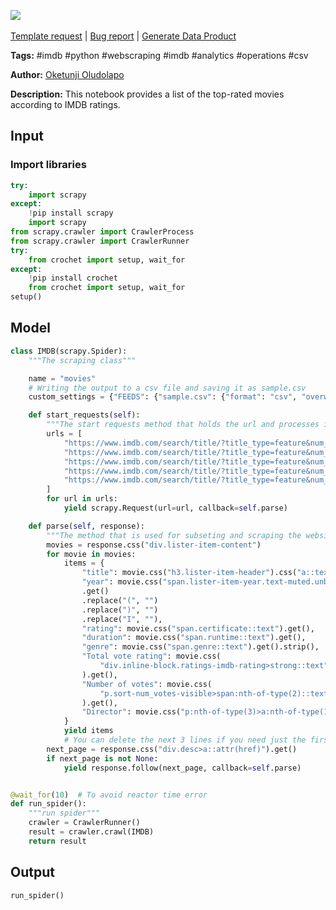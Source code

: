 <a href="https://app.naas.ai/user-redirect/naas/downloader?url=https://raw.githubusercontent.com/jupyter-naas/awesome-notebooks/master/IMDB/Top_IMDB_Movie.ipynb" target="_parent"><img src="https://naasai-public.s3.eu-west-3.amazonaws.com/open_in_naas.svg"/></a><br><br><a href="https://github.com/jupyter-naas/awesome-notebooks/issues/new?assignees=&labels=&template=template-request.md&title=Tool+-+Action+of+the+notebook+">Template request</a> | <a href="https://github.com/jupyter-naas/awesome-notebooks/issues/new?assignees=&labels=bug&template=bug_report.md&title=IMDB+-+Top++Movie:+Error+short+description">Bug report</a> | <a href="https://app.naas.ai/user-redirect/naas/downloader?url=https://raw.githubusercontent.com/jupyter-naas/awesome-notebooks/master/Naas/Naas_Start_data_product.ipynb" target="_parent">Generate Data Product</a>

**Tags:** #imdb #python #webscraping #imdb #analytics #operations #csv

**Author:** [Oketunji Oludolapo](https://www.linkedin.com/in/oludolapo-oketunji/)

**Description:** This notebook provides a list of the top-rated movies according to IMDB ratings.

## Input

### Import libraries


```python
try:
    import scrapy
except:
    !pip install scrapy
    import scrapy
from scrapy.crawler import CrawlerProcess
from scrapy.crawler import CrawlerRunner
try:
    from crochet import setup, wait_for
except:
    !pip install crochet
    from crochet import setup, wait_for
setup()
```

## Model


```python
class IMDB(scrapy.Spider):
    """The scraping class"""

    name = "movies"
    # Writing the output to a csv file and saving it as sample.csv
    custom_settings = {"FEEDS": {"sample.csv": {"format": "csv", "overwrite": True}}}

    def start_requests(self):
        """The start requests method that holds the url and processes it then send it to the parse method"""
        urls = [
            "https://www.imdb.com/search/title/?title_type=feature&num_votes=25000,&genres=action",
            "https://www.imdb.com/search/title/?title_type=feature&num_votes=25000,&genres=adventure",
            "https://www.imdb.com/search/title/?title_type=feature&num_votes=25000,&genres=animation",
            "https://www.imdb.com/search/title/?title_type=feature&num_votes=25000,&genres=fantasy",
            "https://www.imdb.com/search/title/?title_type=feature&num_votes=25000,&genres=romance",
        ]
        for url in urls:
            yield scrapy.Request(url=url, callback=self.parse)

    def parse(self, response):
        """The method that is used for subseting and scraping the websites into acceptable formats"""
        movies = response.css("div.lister-item-content")
        for movie in movies:
            items = {
                "title": movie.css("h3.lister-item-header").css("a::text").get(),
                "year": movie.css("span.lister-item-year.text-muted.unbold::text")
                .get()
                .replace("(", "")
                .replace(")", "")
                .replace("I", ""),
                "rating": movie.css("span.certificate::text").get(),
                "duration": movie.css("span.runtime::text").get(),
                "genre": movie.css("span.genre::text").get().strip(),
                "Total vote rating": movie.css(
                    "div.inline-block.ratings-imdb-rating>strong::text"
                ).get(),
                "Number of votes": movie.css(
                    "p.sort-num_votes-visible>span:nth-of-type(2)::text"
                ).get(),
                "Director": movie.css("p:nth-of-type(3)>a:nth-of-type(1)::text").get(),
            }
            yield items
            # You can delete the next 3 lines if you need just the first page and not all pages.
        next_page = response.css("div.desc>a::attr(href)").get()
        if next_page is not None:
            yield response.follow(next_page, callback=self.parse)


@wait_for(10)  # To avoid reactor time error
def run_spider():
    """run spider"""
    crawler = CrawlerRunner()
    result = crawler.crawl(IMDB)
    return result
```

## Output


```python
run_spider()
```
